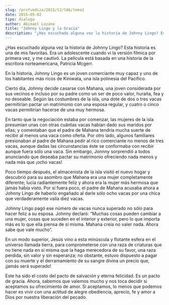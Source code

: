 ```yaml
---
slug: /profundiza/2015/t2/l06/tema1
date: 2015-05-02
tipo: dialoga
author: Abimael Lozano
title: "Johnny Lingo y la Gracia"
description: "¿Has escuchado alguna vez la historia de Johnny Lingo? Esta historia es una de  mis favoritas. Era un adolescente cuando vi la versión fílmica por primera vez,  y me cautivó. La película está basada en una historia de la escritora  norteamericana, Patricia Mcgerr."
---
```


¿Has escuchado alguna vez la historia de Johnny Lingo? Esta historia es una de mis favoritas. Era un adolescente cuando vi la versión fílmica por primera vez, y me cautivó. La película está basada en una historia de la escritora norteamericana, Patricia Mcgerr.

En la historia, Johnny Lingo es un joven comerciante muy capaz y uno de los habitantes más ricos de Kiniwata, una isla polinesia del Pacífico.

Cierto día, Johnny decide casarse con Mahana, una joven considerada por sus vecinos e incluso por su padre como un ser de poco valor, huraña, fea y no deseable. Según las costumbres de la isla, una dote de dos o tres vacas permitirían pactar un matrimonio con una esposa regular, y cuatro o cinco vacas permitirían hacerse de una muy hermosa.

En tanto que la negociación estaba por comenzar, las mujeres de la isla presumían unas con otras cuántas vacas habían dado sus maridos por ellas; y comentaban que el padre de Mahana tendría mucha suerte de recibir al menos una vaca como oferta. Por otro lado, algunos familiares presionaban al padre de Mahana pedir al rico comerciante no menos de tres vacas, aunque dadas las circunstancias éste se conformaba con recibir aunque fuera sólo una vaca. Sin embargo, Jonnny sorprendió a todos anunciando que deseaba pactar su matrimonio ofreciendo nada menos y nada más que ¡ocho vacas!

Poco tiempo después, el almacenista de la isla visitó el nuevo hogar y descubrió para su asombro que Mahana era una mujer completamente diferente; lucía radiantemente feliz y ahora era la mujer más hermosa que jamás había visto. Por si fuera poco, el padre de Mahana acusaba ahora a Johnny Lingo de haberlo engañado al darle sólo ocho vacas por una chica que verdaderamente valía diez vacas.

Johnny Lingo pagó ese número de vacas nunca superado no sólo para hacer feliz a su esposa. Johnny declaró: “Muchas cosas pueden cambiar a una mujer, cosas que suceden en el interior y exterior, pero lo que importa más es lo que ella piensa de sí misma. Mahana creía no valer nada. Ahora sabe que vale mucho”.

En un modo superior, Jesús vino a esta minúscula y flotante esfera en el universo llamada tierra, para comprometerse con una raza de criaturas que no tiene nada en sí misma que la haga merecedora de su favor, una raza perdida, sin valor y sin esperanza; no obstante, estuvo dispuesto a pagar con su muerte y el derramamiento de su sangre divina un precio que, ¡jamás será superado!

Este ha sido el costo del pacto de salvación y eterna felicidad. Es un pacto de gracia. Ahora, sabemos que valemos mucho y nos toca decidir si aceptamos su ofrecimiento de amor. Si aceptamos, lo menos que podemos hacer es vivir con una actitud de alegre obediencia, aprecio, fe y amor a Dios por nuestra liberación del pecado.
